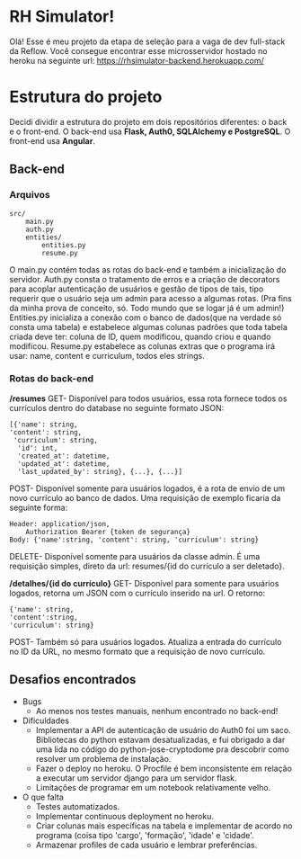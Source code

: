 # RH Simulator!

Olá!
Esse é meu projeto da etapa de seleção para a vaga de dev full-stack da Reflow.
Você consegue encontrar esse microsservidor hostado no heroku na seguinte url:
https://rhsimulator-backend.herokuapp.com/

# Estrutura do projeto
Decidi dividir a estrutura do projeto em dois repositórios diferentes: o back e o front-end.
O back-end usa **Flask, Auth0,  SQLAlchemy e PostgreSQL**.
O front-end usa **Angular**.
## Back-end

### Arquivos

    src/
	    main.py
	    auth.py
	    entities/
		    entities.py
		    resume.py
		

O main.py contém todas as rotas do back-end e também a inicialização do servidor.
Auth.py consta o tratamento de erros e a criação de decorators para acoplar autenticação de usuários e gestão de tipos de tais, tipo requerir que o usuário seja um admin para acesso a algumas rotas. (Pra fins da minha prova de conceito, só. Todo mundo que se logar já é um admin!)
Entities.py inicializa a conexão com o banco de dados(que na verdade só consta uma tabela) e estabelece algumas colunas padrões que toda tabela criada deve ter: coluna de ID, quem modificou, quando criou e quando modificou.
Resume.py estabelece as colunas extras que o programa irá usar: name, content e curriculum, todos eles strings. 
	    

### Rotas do back-end

 **/resumes**
GET- Disponível para todos usuários, essa rota fornece todos os currículos dentro do database no seguinte formato JSON:

    [{'name': string,
    'content': string,
     'curriculum': string,
      'id': int,
      'created_at': datetime,
      'updated_at': datetime,
      'last_updated_by': string}, {...}, {...}]
   
 POST- Disponível somente para usuários logados, é a rota de envio de um novo currículo ao banco de dados. Uma requisição de exemplo ficaria da seguinte forma:
 

    Header: application/json,
	    Authorization Bearer {token de segurança}
    Body: {'name':string, 'content': string, 'curriculum': string}

DELETE- Disponível somente para usuários da classe admin. É uma requisição simples, direto da url: resumes/{id do currículo a ser deletado}.

**/detalhes/{id do currículo}**
GET- Disponível para somente para usuários logados, retorna um JSON com o currículo inserido na url.
O retorno:

    {'name': string,
    'content':string,
    'curriculum': string}

POST- Também só para usuários logados. Atualiza a entrada do currículo no ID da URL, no mesmo formato que a requisição de novo currículo.
 

## Desafios encontrados

- Bugs
	- Ao menos nos testes manuais, nenhum encontrado no back-end!
- Dificuldades
	- Implementar a API de autenticação de usuário do Auth0 foi um saco. Bibliotecas do python estavam desatualizadas, e fui obrigado a dar uma lida no código do python-jose-cryptodome pra descobrir como resolver um problema de instalação.
	- Fazer o deploy no heroku. O Procfile é bem inconsistente em relação a executar um servidor django para um servidor flask.
	- Limitações de programar em um notebook relativamente velho.
- O que falta
	- Testes automatizados.
	- Implementar continuous deployment no heroku.
	- Criar colunas mais específicas na tabela e implementar de acordo no programa (coisa tipo 'cargo', 'formação', 'idade' e 'cidade'.
	- Armazenar profiles de cada usuário e lembrar preferências.



